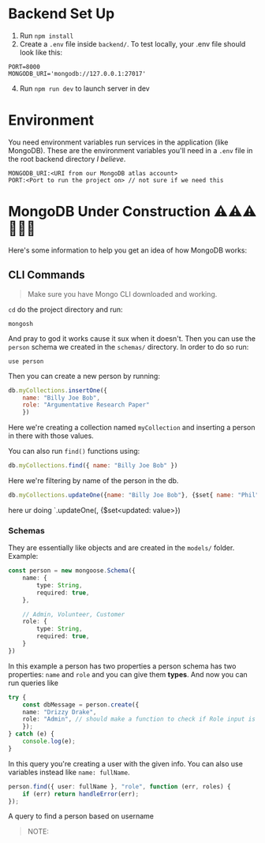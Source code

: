 # Backend Set Up
1. Run `npm install`
2. Create a `.env` file inside `backend/`. To test locally, your .env file should look like this:
```
PORT=8000
MONGODB_URI='mongodb://127.0.0.1:27017'
```
4. Run `npm run dev` to launch server in dev

# Environment
You need environment variables run services in the application (like MongoDB). These are the environment variables you'll need in a `.env` file in the root backend directory *I believe*.
```
MONGODB_URI:<URI from our MongoDB atlas account>
PORT:<Port to run the project on> // not sure if we need this
```

# MongoDB Under Construction ⚠️⚠️⚠️🚧🚧🚧
Here's some information to help you get an idea of how MongoDB works:

## CLI Commands
> Make sure you have Mongo CLI downloaded and working.

`cd` do the project directory and run:
```
mongosh
```
And pray to god it works cause it sux when it doesn't.
Then you can use the `person` schema we created in the `schemas/` directory. In order to do so run:
```
use person
```
Then you can create a new person by running:
```js
db.myCollections.insertOne({ 
    name: "Billy Joe Bob", 
    role: "Argumentative Research Paper" 
    })
```
Here we're creating a collection named `myCollection` and inserting a person in there with those values.

You can also run `find()` functions using:
```js
db.myCollections.find({ name: "Billy Joe Bob" })
```
Here we're filtering by name of the person in the db.

```js
db.myCollections.updateOne({name: "Billy Joe Bob"}, {$set{ name: "Phil" }})
```
here ur doing `.updateOne(<filter>, {$set<updated: value>})

### Schemas
They are essentially like objects and are created in the `models/` folder.
Example:
```ts
const person = new mongoose.Schema({
    name: {
        type: String,
        required: true,
    },

    // Admin, Volunteer, Customer
    role: {
        type: String,
        required: true,
    }
})
```
In this example a person has two properties a person schema has two properties: `name` and `role` and you can give them **types**. And now you can run queries like
```ts
try {
    const dbMessage = person.create({
    name: "Drizzy Drake",
    role: "Admin", // should make a function to check if Role input is valid
    });
} catch (e) {
    console.log(e);
}
```
In this query you're creating a user with the given info. You can also use variables instead like `name: fullName`.
```ts
person.find({ user: fullName }, "role", function (err, roles) {
    if (err) return handleError(err);
});

```
A query to find a person based on username
>NOTE: 